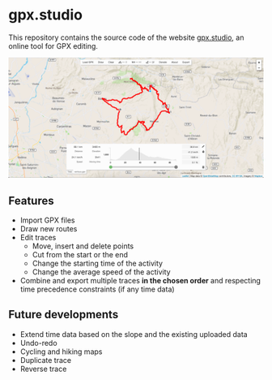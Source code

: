 # gpx.studio

This repository contains the source code of the website [gpx.studio](https://gpxstudio.github.io), an online tool for GPX editing.

![Preview of the online app.](preview.png)

## Features
* Import GPX files
* Draw new routes
* Edit traces
    * Move, insert and delete points
    * Cut from the start or the end
    * Change the starting time of the activity
    * Change the average speed of the activity
* Combine and export multiple traces <b>in the chosen order</b> and respecting time precedence constraints (if any time data)

## Future developments
* Extend time data based on the slope and the existing uploaded data
* Undo-redo
* Cycling and hiking maps
* Duplicate trace
* Reverse trace
